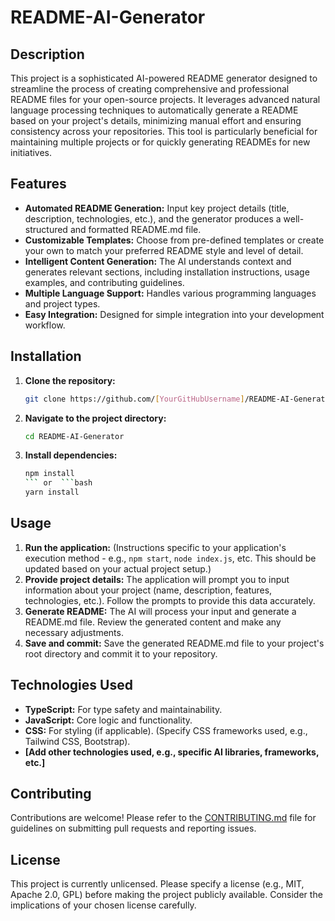 # README-AI-Generator

## Description

This project is a sophisticated AI-powered README generator designed to streamline the process of creating comprehensive and professional README files for your open-source projects.  It leverages advanced natural language processing techniques to automatically generate a README based on your project's details, minimizing manual effort and ensuring consistency across your repositories.  This tool is particularly beneficial for maintaining multiple projects or for quickly generating READMEs for new initiatives.

## Features

* **Automated README Generation:**  Input key project details (title, description, technologies, etc.), and the generator produces a well-structured and formatted README.md file.
* **Customizable Templates:** Choose from pre-defined templates or create your own to match your preferred README style and level of detail.
* **Intelligent Content Generation:** The AI understands context and generates relevant sections, including installation instructions, usage examples, and contributing guidelines.
* **Multiple Language Support:**  Handles various programming languages and project types.
* **Easy Integration:**  Designed for simple integration into your development workflow.


## Installation

1. **Clone the repository:**
   ```bash
   git clone https://github.com/[YourGitHubUsername]/README-AI-Generator.git
   ```
2. **Navigate to the project directory:**
   ```bash
   cd README-AI-Generator
   ```
3. **Install dependencies:**
   ```bash
   npm install
   ``` or  ```bash
   yarn install
   ```

## Usage

1.  **Run the application:**  (Instructions specific to your application's execution method - e.g., `npm start`, `node index.js`, etc.  This should be updated based on your actual project setup.)
2.  **Provide project details:** The application will prompt you to input information about your project (name, description, features, technologies, etc.).  Follow the prompts to provide this data accurately.
3.  **Generate README:** The AI will process your input and generate a README.md file.  Review the generated content and make any necessary adjustments.
4.  **Save and commit:** Save the generated README.md file to your project's root directory and commit it to your repository.

## Technologies Used

* **TypeScript:** For type safety and maintainability.
* **JavaScript:**  Core logic and functionality.
* **CSS:** For styling (if applicable).  (Specify CSS frameworks used, e.g., Tailwind CSS, Bootstrap).
* **[Add other technologies used, e.g., specific AI libraries, frameworks, etc.]**


## Contributing

Contributions are welcome! Please refer to the [CONTRIBUTING.md](CONTRIBUTING.md) file for guidelines on submitting pull requests and reporting issues.


## License

This project is currently unlicensed.  Please specify a license (e.g., MIT, Apache 2.0, GPL) before making the project publicly available.  Consider the implications of your chosen license carefully.
